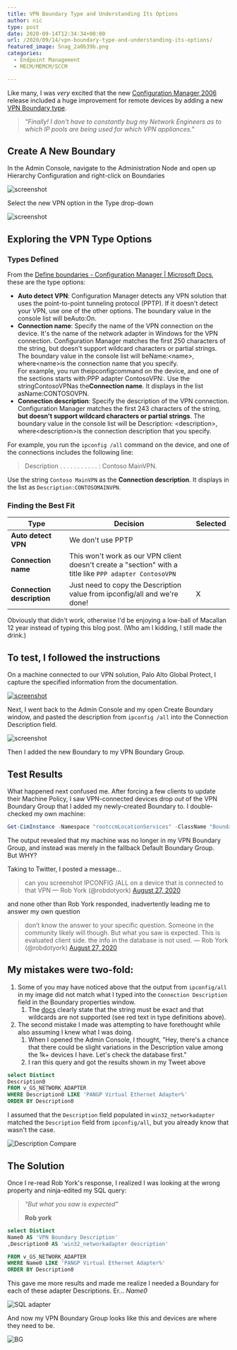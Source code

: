```yaml
---
title: VPN Boundary Type and Understanding Its Options
author: nic
type: post
date: 2020-09-14T12:34:34+00:00
url: /2020/09/14/vpn-boundary-type-and-understanding-its-options/
featured_image: Snag_2a0b39b.png
categories:
  - Endpoint Management
  - MECM/MEMCM/SCCM

---
```

Like many, I was _very_ excited that the new [Configuration Manager 2006](https://docs.microsoft.com/mem/configmgr/core/plan-design/changes/whats-new-in-version-2006#vpn-boundary-type) release included a huge improvement for remote devices by adding a new [VPN Boundary type](https://docs.microsoft.com/mem/configmgr/core/servers/deploy/configure/boundaries#vpn).

> _"Finally! I don't have to constantly bug my Network Engineers as to which IP pools are being used for which VPN appliances."_

## Create A New Boundary

In the Admin Console, navigate to the Administration Node and open up Hierarchy Configuration and right-click on Boundaries

![screenshot](image-2.png) 

Select the new VPN option in the Type drop-down

![screenshot](image-3.png) 

## Exploring the VPN Type Options

### Types Defined

From the [Define boundaries - Configuration Manager | Microsoft Docs](https://docs.microsoft.com/mem/configmgr/core/servers/deploy/configure/boundaries#vpn), these are the type options:

* **Auto detect VPN**: Configuration Manager detects any VPN solution that uses the point-to-point tunneling protocol (PPTP). If it doesn't detect your VPN, use one of the other options. The boundary value in the console list will beAuto:On.
* **Connection name**: Specify the name of the VPN connection on the device. It's the name of the network adapter in Windows for the VPN connection. Configuration Manager matches the first 250 characters of the string, but doesn't support wildcard characters or partial strings. The boundary value in the console list will beName:&lt;name&gt;, where&lt;name&gt;is the connection name that you specify.  
  For example, you run theipconfigcommand on the device, and one of the sections starts with:PPP adapter ContosoVPN:. Use the stringContosoVPNas the**Connection name**. It displays in the list asName:CONTOSOVPN.
* **Connection description**: Specify the description of the VPN connection. Configuration Manager matches the first 243 characters of the string, **but doesn't support wildcard characters or partial strings**. The boundary value in the console list will be Description: &lt;description&gt;, where&lt;description&gt;is the connection description that you specify.  

For example, you run the `ipconfig /all` command on the device, and one of the connections includes the following line: 

> Description . . . . . . . . . . . : Contoso MainVPN. 

Use the string `Contoso MainVPN` as the **Connection description**. It displays in the list as `Description:CONTOSOMAINVPN`.

### Finding the Best Fit

|**Type**|**Decision**|**Selected**|
|--------|------------|------------|
|**Auto detect VPN**|We don't use PPTP| |
|**Connection name**|This won't work as our VPN client doesn't create a "section" with a title like `PPP adapter ContosoVPN`| |
|**Connection description**|Just need to copy the Description value from ipconfig/all and we're done!|X|

Obviously that didn't work, otherwise I'd be enjoying a low-ball of Macallan 12 year instead of typing this blog post. (Who am I kidding, I still made the drink.)

## To test, I followed the instructions

On a machine connected to our VPN solution, Palo Alto Global Protect, I capture the specified information from the documentation.

[![screenshot](2020-09-13_9-33-39.png)][2]

Next, I went back to the Admin Console and my open Create Boundary window, and pasted the description from `ipconfig /all` into the Connection Description field.

![screenshot](image-4.png) 

Then I added the new Boundary to my VPN Boundary Group.

## Test Results

What happened next confused me. After forcing a few clients to update their Machine Policy, I saw VPN-connected devices drop _out_ of the VPN Boundary Group that I added my newly-created Boundary to. I double-checked my own machine:

```powershell
Get-CimInstance -Namespace "rootccmLocationServices" -ClassName "BoundaryGroupCache"
```

The output revealed that my machine was no longer in my VPN Boundary Group, and instead was merely in the fallback Default Boundary Group.  
But WHY?

Taking to Twitter, I posted a message...

> can you screenshot IPCONFIG /ALL on a device that is connected to that VPN
> &mdash; Rob York (@robdotyork) 
> [August 27, 2020](https://twitter.com/robdotyork/status/1298788226606329858?ref_src=twsrc%5Etfw)
  
and none other than Rob York responded, inadvertently leading me to answer my own question

> don’t know the answer to your specific question. Someone in the community likely will though. But what you saw is expected. This is evaluated client side. the info in the database is not used.
> &mdash; Rob York (@robdotyork) 
> [August 27, 2020](https://twitter.com/robdotyork/status/1298807830867111938?ref_src=twsrc%5Etfw)

## My mistakes were two-fold:

  1. Some of you may have noticed above that the output from `ipconfig/all` in my image did not match what I typed into the `Connection Description` field in the Boundary properties window.
      1. The [docs](https://docs.microsoft.com/mem/configmgr/core/servers/deploy/configure/boundaries#vpn) clearly state that the string must be exact and that wildcards are not supported (see red text in type definitions above).
  2. The second mistake I made was attempting to have forethought while also assuming I knew what I was doing.
      1. When I opened the Admin Console, I thought, "Hey, there's a chance that there could be slight variations in the Description value among the 1k+ devices I have. Let's check the database first."
      2. I ran this query and got the results shown in my Tweet above

```sql
select Distinct
Description0
FROM v_GS_NETWORK_ADAPTER
WHERE Description0 LIKE 'PANGP Virtual Ethernet Adapter%'
ORDER BY Description0
```

I assumed that the `Description` field populated in `win32_networkadapter` matched the `Description` field from `ipconfig/all`, but you already know that wasn't the case.

![Description Compare](Snag_2984151.png) 

## The Solution

Once I re-read Rob York's response, I realized I was looking at the wrong property and ninja-edited my SQL query:

> _"But what you saw is expected"_
> 
> **Rob york**

```sql
select Distinct
Name0 AS 'VPN Boundary Description'
,Description0 AS 'win32_networkadapter description'

FROM v_GS_NETWORK_ADAPTER
WHERE Name0 LIKE 'PANGP Virtual Ethernet Adapter%'
ORDER BY Description0
```

This gave me more results and made me realize I needed a Boundary for each of these adapter Descriptions. Er... _Name0_

![SQL adapter](Snag_29cce99.png) 

And now my VPN Boundary Group looks like this and devices are where they need to be.

![BG](Snag_2a0b39b.png) 

[2]: https://www.sysmansquad.com/?attachment_id=1747
